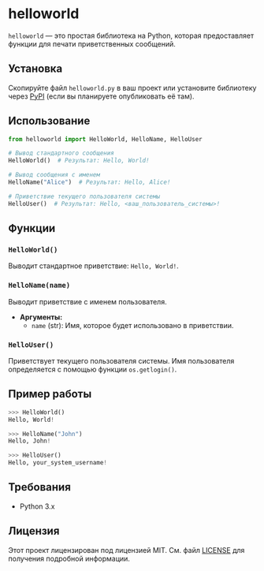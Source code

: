 
# helloworld

`helloworld` — это простая библиотека на Python, которая предоставляет функции для печати приветственных сообщений. 

## Установка

Скопируйте файл `helloworld.py` в ваш проект или установите библиотеку через [PyPI](https://pypi.org/) (если вы планируете опубликовать её там).

## Использование

```python
from helloworld import HelloWorld, HelloName, HelloUser

# Вывод стандартного сообщения
HelloWorld()  # Результат: Hello, World!

# Вывод сообщения с именем
HelloName("Alice")  # Результат: Hello, Alice!

# Приветствие текущего пользователя системы
HelloUser()  # Результат: Hello, <ваш_пользователь_системы>!
```

## Функции

### `HelloWorld()`
Выводит стандартное приветствие: `Hello, World!`.

### `HelloName(name)`
Выводит приветствие с именем пользователя.
- **Аргументы:**
  - `name` (str): Имя, которое будет использовано в приветствии.

### `HelloUser()`
Приветствует текущего пользователя системы. Имя пользователя определяется с помощью функции `os.getlogin()`.

## Пример работы
```python
>>> HelloWorld()
Hello, World!

>>> HelloName("John")
Hello, John!

>>> HelloUser()
Hello, your_system_username!
```

## Требования
- Python 3.x

## Лицензия
Этот проект лицензирован под лицензией MIT. См. файл [LICENSE](LICENSE) для получения подробной информации.
